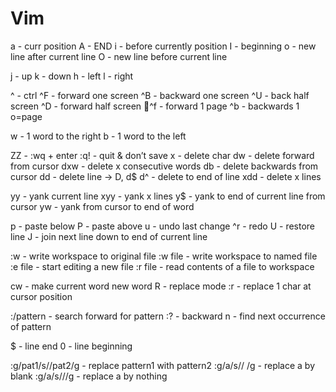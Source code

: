 # Vim
a - curr position
A - END
i - before currently position
I - beginning
o - new line after current line
O - new line before current line

j - up
k - down
h - left
l - right

^ - ctrl
^F - forward one screen
^B - backward one screen
^U - back half screen
^D - forward half screen
^f - forward 1 page
^b - backwards 1 o=page

w - 1 word to the right
b - 1 word to the left

ZZ - :wq + enter
:q! - quit & don’t save
x - delete char
dw - delete forward from cursor
dxw - delete x consecutive words
db - delete backwards from cursor
dd - delete line -> D, d$
d^ - delete to end of line
xdd - delete x lines

yy - yank current line
xyy - yank x lines
y$ - yank to end of current line from cursor
yw - yank from cursor to end of word

p - paste below
P - paste above
u - undo last change
^r - redo
U - restore line
J - join next line down to end of current line

:w - write workspace to original file
:w file - write workspace to named file
:e file - start editing a new file
:r file - read contents of a file to workspace

cw - make current word new word
R - replace mode
:r - replace 1 char at cursor position

:/pattern - search forward for pattern
:? - backward
n - find next occurrence of pattern

$ - line end
0 - line beginning 

:g/pat1/s//pat2/g - replace pattern1 with pattern2
:g/a/s// /g - replace a by blank
:g/a/s///g - replace a by nothing

